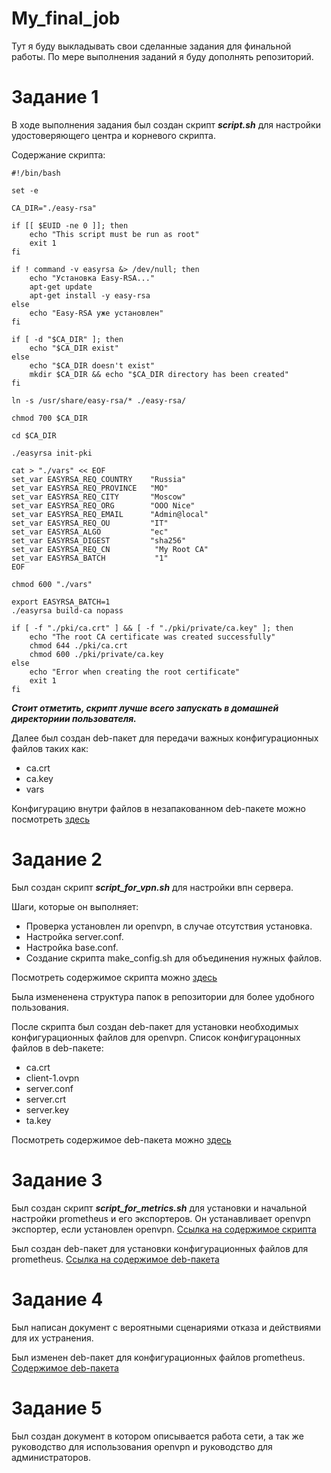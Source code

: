 # My_final_job
Тут я буду выкладывать свои сделанные задания для финальной работы. По мере выполнения заданий я буду дополнять репозиторий.
# Задание 1
В ходе выполнения задания был создан скрипт ___script.sh___ для настройки удостоверяющего центра и корневого скрипта.

Содержание скрипта:

```
#!/bin/bash

set -e

CA_DIR="./easy-rsa"

if [[ $EUID -ne 0 ]]; then
	echo "This script must be run as root"
	exit 1
fi

if ! command -v easyrsa &> /dev/null; then
	echo "Установка Easy-RSA..."
	apt-get update
	apt-get install -y easy-rsa
else
	echo "Easy-RSA уже установлен"
fi

if [ -d "$CA_DIR" ]; then 
	echo "$CA_DIR exist"
else
	echo "$CA_DIR doesn't exist"
	mkdir $CA_DIR && echo "$CA_DIR directory has been created"
fi

ln -s /usr/share/easy-rsa/* ./easy-rsa/

chmod 700 $CA_DIR

cd $CA_DIR

./easyrsa init-pki

cat > "./vars" << EOF
set_var EASYRSA_REQ_COUNTRY    "Russia"
set_var EASYRSA_REQ_PROVINCE   "MO"
set_var EASYRSA_REQ_CITY       "Moscow"
set_var EASYRSA_REQ_ORG        "OOO Nice"
set_var EASYRSA_REQ_EMAIL      "Admin@local"
set_var EASYRSA_REQ_OU         "IT"
set_var EASYRSA_ALGO           "ec"
set_var EASYRSA_DIGEST         "sha256"
set_var EASYRSA_REQ_CN          "My Root CA"
set_var EASYRSA_BATCH           "1"
EOF

chmod 600 "./vars"

export EASYRSA_BATCH=1
./easyrsa build-ca nopass

if [ -f "./pki/ca.crt" ] && [ -f "./pki/private/ca.key" ]; then
	echo "The root CA certificate was created successfully"
	chmod 644 ./pki/ca.crt
	chmod 600 ./pki/private/ca.key
else
	echo "Error when creating the root certificate"
	exit 1
fi
```

___Стоит отметить, скрипт лучше всего запускать в домашней директориии пользователя.___

Далее был создан deb-пакет для передачи важных конфигурационных файлов таких как:

* ca.crt
* ca.key
* vars

Конфигурацию внутри файлов в незапакованном deb-пакете можно посмотреть [здесь](https://github.com/referenc2/My_final_job/tree/main/task_1/easy-rsa-config-0.1/debian)

# Задание 2

Был создан скрипт ___script_for_vpn.sh___ для настройки впн сервера.

Шаги, которые он выполняет:

* Проверка установлен ли openvpn, в случае отсутствия установка.
* Настройка server.conf.
* Настройка base.conf.
* Создание скрипта make_config.sh для объединения нужных файлов.

Посмотреть содержимое скрипта можно [здесь](https://github.com/referenc2/My_final_job/blob/main/task_2/script_for_vpn.sh)

Была измененена структура папок в репозитории для более удобного пользования.

После скрипта был создан deb-пакет для установки необходимых конфигурационных файлов для openvpn.
Список конфигурацонных файлов в deb-пакете:

* ca.crt
* client-1.ovpn
* server.conf
* server.crt
* server.key
* ta.key

Посмотреть содержимое deb-пакета можно [здесь](https://github.com/referenc2/My_final_job/tree/main/task_2/config-for-openvpn-0.1)

# Задание 3

Был создан скрипт ___script_for_metrics.sh___ для установки и начальной настройки prometheus и его экспортеров. Он устанавливает openvpn экспортер, если установлен openvpn. [Ссылка на содержимое скрипта](https://github.com/referenc2/My_final_job/blob/main/task_3/script_for_metrics.sh)

Был создан deb-пакет для установки конфигурационных файлов для prometheus. [Ссылка на содержимое deb-пакета](https://github.com/referenc2/My_final_job/tree/main/task_3/config-for-prometheus-1.1)

# Задание 4

Был написан документ с вероятными сценариями отказа и действиями для их устранения.

Был изменен deb-пакет для конфигурационных файлов prometheus. [Содержимое deb-пакета](https://github.com/referenc2/My_final_job/tree/main/task_4/config-for-prometheus-1.1)

# Задание 5

Был создан документ в котором описывается работа сети, а так же руководство для использования openvpn и руководство для администраторов.
